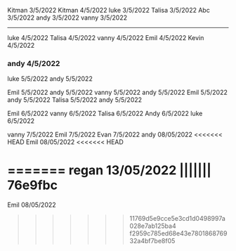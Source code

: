Kitman 3/5/2022
Kitman 4/5/2022
luke 3/5/2022
Talisa 3/5/2022
Abc 3/5/2022
andy 3/5/2022
vanny 3/5/2022

---

luke 4/5/2022
Talisa 4/5/2022
vanny 4/5/2022
Emil 4/5/2022
Kevin 4/5/2022

<h3>andy 4/5/2022</h3>
luke 5/5/2022
andy 5/5/2022

Emil 5/5/2022
andy 5/5/2022
vanny 5/5/2022
andy 5/5/2022
Emil 5/5/2022
andy 5/5/2022
Talisa 5/5/2022
andy 5/5/2022

Emil 6/5/2022
vanny 6/5/2022
Talisa 6/5/2022
Andy 6/5/2022
luke 6/5/2022

vanny 7/5/2022
Emil 7/5/2022
Evan 7/5/2022
andy 08/05/2022
<<<<<<< HEAD
Emil 08/05/2022
<<<<<<< HEAD

=======
regan 13/05/2022
||||||| 76e9fbc
=======
Emil 08/05/2022
>>>>>>> 11769d5e9cce5e3cd1d0498997a028e7ab125ba4
>>>>>>> f2959c785ed68e43e780186876932a4bf7be8f05
